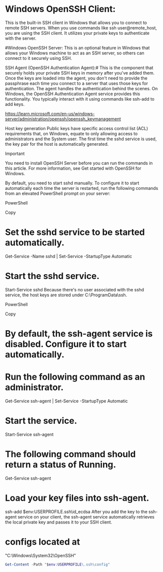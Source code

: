 
# Windows OpenSSH Client:
 This is the built-in SSH client in Windows that allows you to connect to remote SSH servers. When you use commands like ssh user@remote_host, you are using the SSH client. It utilizes your private keys to authenticate with the server.

#Windows OpenSSH Server:
 This is an optional feature in Windows that allows your Windows machine to act as an SSH server, so others can connect to it securely using SSH.

SSH Agent (OpenSSH Authentication Agent):#
 This is the component that securely holds your private SSH keys in memory after you've added them. Once the keys are loaded into the agent, you don't need to provide the passphrase each time you connect to a server that uses those keys for authentication. The agent handles the authentication behind the scenes. On Windows, the OpenSSH Authentication Agent service provides this functionality. You typically interact with it using commands like ssh-add to add keys.











https://learn.microsoft.com/en-us/windows-server/administration/openssh/openssh_keymanagement



Host key generation
Public keys have specific access control list (ACL) requirements that, on Windows, equate to only allowing access to administrators and the System user. The first time the sshd service is used, the key pair for the host is automatically generated.

 Important

You need to install OpenSSH Server before you can run the commands in this article. For more information, see Get started with OpenSSH for Windows.

By default, you need to start sshd manually. To configure it to start automatically each time the server is restarted, run the following commands from an elevated PowerShell prompt on your server:

PowerShell

Copy
# Set the sshd service to be started automatically.
Get-Service -Name sshd | Set-Service -StartupType Automatic

# Start the sshd service.
Start-Service sshd
Because there's no user associated with the sshd service, the host keys are stored under C:\ProgramData\ssh.



PowerShell

Copy
# By default, the ssh-agent service is disabled. Configure it to start automatically.
# Run the following command as an administrator.
Get-Service ssh-agent | Set-Service -StartupType Automatic

# Start the service.
Start-Service ssh-agent

# The following command should return a status of Running.
Get-Service ssh-agent

# Load your key files into ssh-agent.
ssh-add $env:USERPROFILE\.ssh\id_ecdsa
After you add the key to the ssh-agent service on your client, the ssh-agent service automatically retrieves the local private key and passes it to your SSH client.




# configs located at 
"C:\Windows\System32\OpenSSH"




```powershell
Get-Content -Path "$env:USERPROFILE\.ssh\config"
```
